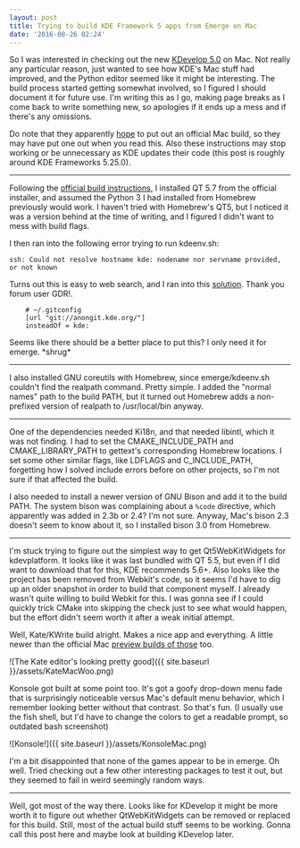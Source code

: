 ```yaml
---
layout: post
title: Trying to build KDE Framework 5 apps from Emerge on Mac
date: '2016-08-26 02:24'
---
```


So I was interested in checking out the new [KDevelop 5.0](https://www.kdevelop.org/news/kdevelop-500-released) on Mac.
Not really any particular reason, just wanted to see how KDE's Mac stuff had improved,
and the Python editor seemed like it might be interesting.
The build process started getting somewhat involved, so I figured I should document it for future use.
I'm writing this as I go, making page breaks as I come back to write something new,
so apologies if it ends up a mess and if there's any omissions.

Do note that they apparently [hope](http://kfunk.org/2016/08/23/whats-new-in-kdevelop-5-0/) to put out an official Mac build,
so they may have put one out when you read this. Also these instructions may stop working
or be unnecessary as KDE updates their code (this post is roughly around KDE Frameworks 5.25.0).

---
Following the [official build instructions](https://community.kde.org/Guidelines_and_HOWTOs/Build_from_source/Mac), I installed QT 5.7 from the official installer,
and assumed the Python 3 I had installed from Homebrew previously would work. I haven't tried with Homebrew's QT5,
but I noticed it was a version behind at the time of writing, and I figured I didn't want to mess with build flags.

I then ran into the following error trying to run kdeenv.sh:

    ssh: Could not resolve hostname kde: nodename nor servname provided, or not known

Turns out this is easy to web search, and I ran into this [solution](https://forum.kde.org/viewtopic.php?f=230&t=123865). Thank you forum user GDR!.

```shell
    # ~/.gitconfig
    [url "git://anongit.kde.org/"]
    insteadOf = kde:
```

Seems like there should be a better place to put this? I only need it for emerge. \*shrug\*

---
I also installed GNU coreutils with Homebrew, since emerge/kdeenv.sh couldn't find the realpath command.
Pretty simple. I added the "normal names" path to the build PATH, but it turned out
Homebrew adds a non-prefixed version of realpath to /usr/local/bin anyway.

---
One of the dependencies needed Ki18n, and that needed libintl, which it was not finding.
I had to set the CMAKE_INCLUDE_PATH and CMAKE_LIBRARY_PATH to gettext's corresponding Homebrew locations.
I set some other similar flags, like LDFLAGS and C_INCLUDE_PATH, forgetting how
I solved include errors before on other projects, so I'm not sure if that affected the build.

I also needed to install a newer version of GNU Bison and add it to the build PATH.
The system bison was complaining about a `%code` directive, which apparently was added in 2.3b or 2.4?
I'm not sure. Anyway, Mac's bison 2.3 doesn't seem to know about it, so I installed bison 3.0 from Homebrew.

---
I'm stuck trying to figure out the simplest way to get Qt5WebKitWidgets for kdevplatform.
It looks like it was last bundled with QT 5.5, but even if I did want to download that for this, KDE recommends 5.6+.
Also looks like the project has been removed from Webkit's code, so it seems I'd have to dig up
an older snapshot in order to build that component myself. I already wasn't quite willing to build Webkit for this.
I was gonna see if I could quickly trick CMake into skipping the check just to see what would
happen, but the effort didn't seem worth it after a weak initial attempt.

Well, Kate/KWrite build alright. Makes a nice app and everything. A little newer than the official Mac [preview builds of those](https://kate-editor.org/get-it/) too.

![The Kate editor's looking pretty good]({{ site.baseurl }}/assets/KateMacWoo.png)

Konsole got built at some point too. It's got a goofy drop-down menu fade that is surprisingly noticeable versus
Mac's default menu behavior, which I remember looking better without that contrast. So that's fun. 
(I usually use the fish shell, but I'd have to change the colors to get a readable prompt, so outdated bash screenshot)

![Konsole!]({{ site.baseurl }}/assets/KonsoleMac.png)

I'm a bit disappointed that none of the games appear to be in emerge. Oh well.
Tried checking out a few other interesting packages to test it out, but they seemed to fail in weird seemingly random ways.

---
Well, got most of the way there. Looks like for KDevelop it might be more worth it to figure out
whether QtWebKitWidgets can be removed or replaced for this build.
Still, most of the actual build stuff seems to be working.
Gonna call this post here and maybe look at building KDevelop later.
